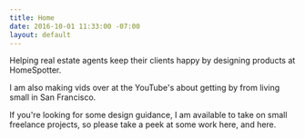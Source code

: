 ```yaml
---
title: Home
date: 2016-10-01 11:33:00 -07:00
layout: default
---
```


Helping real estate agents keep their clients happy by designing products at HomeSpotter.

I am also making vids over at the YouTube's about getting by from living small in San Francisco.

If you're looking for some design guidance, I am available to take on small freelance projects, so please take a peek at some work here, and here.
